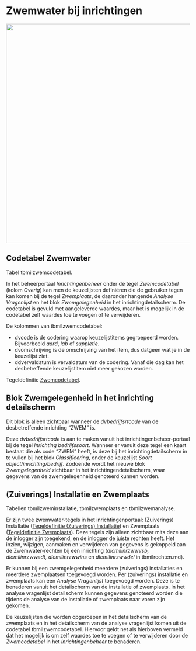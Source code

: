 # Zwemwater bij inrichtingen

[<img src="/_media/img/applicatiebeheer/instellen_inrichten/zwemwater_schema.png?w=600&amp;tok=b62f1c" class="media" loading="lazy" alt="" width="600" />](/_detail/img/applicatiebeheer/instellen_inrichten/zwemwater_schema.png?id=docs%3Aapplicatiebeheer%3Ainstellen_inrichten%3Azwemwater.md)

## Codetabel Zwemwater

Tabel tbmilzwemcodetabel.

In het beheerportaal *Inrichtingenbeheer* onder de tegel *Zwemcodetabel* (kolom *Overig*) kan men de keuzelijsten definiëren die de gebruiker tegen kan komen bij de tegel *Zwemplaats*, de daaronder hangende *Analyse Vragenlijst* en het blok *Zwemgelegenheid* in het inrichtingdetailscherm. De codetabel is gevuld met aangeleverde waardes, maar het is mogelijk in de codetabel zelf waardes toe te voegen of te verwijderen.

De kolommen van tbmilzwemcodetabel:

  - dvcode is de codering waarop keuzelijstitems gegroepeerd worden. Bijvoorbeeld *aard*, *lab* of *suppletie*.
  - dvomschrijving is de omschrijving van het item, dus datgeen wat je in de keuzelijst ziet.
  - ddvervaldatum is vervaldatum van de codering. Vanaf die dag kan het desbetreffende keuzelijstitem niet meer gekozen worden.

Tegeldefinitie [Zwemcodetabel](/probleemoplossing/portalen_en_moduleschermen/inrichtingenbeheer/tegels_kolom_overig/zwemcodetabel.md).

## Blok Zwemgelegenheid in het inrichting detailscherm

Dit blok is alleen zichtbaar wanneer de *dvbedrijfsrtcode* van de desbetreffende inrichting “ZWEM” is.

Deze *dvbedrijfsrtcode* is aan te maken vanuit het inrichtingenbeheer-portaal bij de tegel *Inrichting bedrijfssoort*. Wanneer er vanuit deze tegel een kaart bestaat die als code “ZWEM” heeft, is deze bij het inrichtingdetailscherm in te vullen bij het blok *Classificering*, onder de keuzelijst *Soort object/inrichting/bedrijf*. Zodoende wordt het nieuwe blok *Zwemgelegenheid* zichtbaar in het inrichtingendetailscherm, waar gegevens van de zwemgelegenheid genoteerd kunnen worden.

## (Zuiverings) Installatie en Zwemplaats

Tabellen tbmilzweminstallatie, tbmilzwemplaats en tbmilzwemanalyse.

Er zijn twee zwemwater-tegels in het inrichtingenportaal: (Zuiverings) Installatie ([Tegeldefinitie (Zuiverings) Installatie](/probleemoplossing/portalen_en_moduleschermen/inrichtingen_portaal/tegel_zuiverings_installatie)) en Zwemplaats ([Tegeldefinitie Zwemplaats](/probleemoplossing/portalen_en_moduleschermen/inrichtingen_portaal/tegel_zwemplaats)). Deze tegels zijn alleen zichtbaar mits deze aan de inlogger zijn toegekend, en de inlogger de juiste rechten heeft. Het inzien, wijzigen, aanmaken en verwijderen van gegevens is gekoppeld aan de Zwemwater-rechten bij een inrichting (*dlcmilinrzwwvsb, dlcmilinrzwwedt, dlcmilinrzwwins* en *dlcmilinrzwwdel* in tbmilrechten.md).

Er kunnen bij een zwemgelegenheid meerdere (zuiverings) installaties en meerdere zwemplaatsen toegevoegd worden. Per (zuiverings) installatie en zwemplaats kan een *Analyse Vragenlijst* toegevoegd worden. Deze is te benaderen vanuit het detailscherm van de installatie of zwemplaats. In het analyse vragenlijst detailscherm kunnen gegevens genoteerd worden die tijdens de analyse van de installatie of zwemplaats naar voren zijn gekomen.

De keuzelijsten die worden opgeroepen in het detailscherm van de zwemplaats en in het detailscherm van de analyse vragenlijst komen uit de codetabel tbmilzwemcodetabel. Hiervoor geldt net als hierboven vermeld dat het mogelijk is om zelf waardes toe te voegen of te verwijderen door de *Zwemcodetabel* in het *Inrichtingenbeheer* te benaderen.


